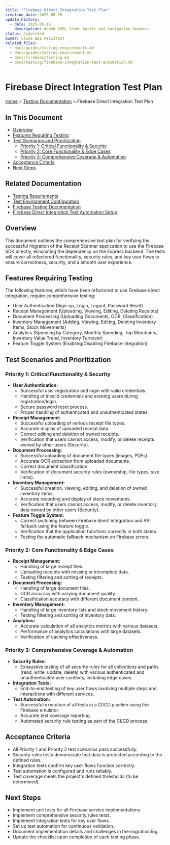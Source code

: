 ```yaml
---
title: "Firebase Direct Integration Test Plan"
creation_date: 2025-05-16
update_history:
  - date: 2025-05-16
    description: Added YAML front matter and navigation headers.
status: Completed
owner: Cline EDI Assistant
related_files:
  - docs/guides/testing-requirements.md
  - docs/guides/testing-environment.md
  - docs/firebase/testing.md
  - docs/testing/firebase-integration-test-automation.md
---
```


# Firebase Direct Integration Test Plan

[Home](/docs) > [Testing Documentation](/docs/testing) > Firebase Direct Integration Test Plan

## In This Document
- [Overview](#overview)
- [Features Requiring Testing](#features-requiring-testing)
- [Test Scenarios and Prioritization](#test-scenarios-and-prioritization)
  - [Priority 1: Critical Functionality & Security](#priority-1-critical-functionality--security)
  - [Priority 2: Core Functionality & Edge Cases](#priority-2-core-functionality--edge-cases)
  - [Priority 3: Comprehensive Coverage & Automation](#priority-3-comprehensive-coverage--automation)
- [Acceptance Criteria](#acceptance-criteria)
- [Next Steps](#next-steps)

## Related Documentation
- [Testing Requirements](../guides/testing-requirements.md)
- [Test Environment Configuration](../guides/testing-environment.md)
- [Firebase Testing Documentation](../firebase/testing.md)
- [Firebase Direct Integration Test Automation Setup](./firebase-integration-test-automation.md)

## Overview
This document outlines the comprehensive test plan for verifying the successful migration of the Receipt Scanner application to use the Firebase SDK directly, eliminating the dependency on the Express backend. The tests will cover all refactored functionality, security rules, and key user flows to ensure correctness, security, and a smooth user experience.

## Features Requiring Testing
The following features, which have been refactored to use Firebase direct integration, require comprehensive testing:

- User Authentication (Sign-up, Login, Logout, Password Reset)
- Receipt Management (Uploading, Viewing, Editing, Deleting Receipts)
- Document Processing (Uploading Documents, OCR, Classification)
- Inventory Management (Adding, Viewing, Editing, Deleting Inventory Items, Stock Movements)
- Analytics (Spending by Category, Monthly Spending, Top Merchants, Inventory Value Trend, Inventory Turnover)
- Feature Toggle System (Enabling/Disabling Firebase integration)

## Test Scenarios and Prioritization

### Priority 1: Critical Functionality & Security
- **User Authentication:**
  - Successful user registration and login with valid credentials.
  - Handling of invalid credentials and existing users during registration/login.
  - Secure password reset process.
  - Proper handling of authenticated and unauthenticated states.
- **Receipt Management:**
  - Successful uploading of various receipt file types.
  - Accurate display of uploaded receipt data.
  - Correct editing and deletion of owned receipts.
  - Verification that users cannot access, modify, or delete receipts owned by other users (Security).
- **Document Processing:**
  - Successful uploading of document file types (images, PDFs).
  - Accurate OCR extraction from uploaded documents.
  - Correct document classification.
  - Verification of document security rules (ownership, file types, size limits).
- **Inventory Management:**
  - Successful creation, viewing, editing, and deletion of owned inventory items.
  - Accurate recording and display of stock movements.
  - Verification that users cannot access, modify, or delete inventory data owned by other users (Security).
- **Feature Toggle System:**
  - Correct switching between Firebase direct integration and API fallback using the feature toggle.
  - Verification that the application functions correctly in both states.
  - Testing the automatic fallback mechanism on Firebase errors.

### Priority 2: Core Functionality & Edge Cases
- **Receipt Management:**
  - Handling of large receipt files.
  - Uploading receipts with missing or incomplete data.
  - Testing filtering and sorting of receipts.
- **Document Processing:**
  - Handling of large document files.
  - OCR accuracy with varying document quality.
  - Classification accuracy with different document content.
- **Inventory Management:**
  - Handling of large inventory lists and stock movement history.
  - Testing filtering and sorting of inventory data.
- **Analytics:**
  - Accurate calculation of all analytics metrics with various datasets.
  - Performance of analytics calculations with large datasets.
  - Verification of caching effectiveness.

### Priority 3: Comprehensive Coverage & Automation
- **Security Rules:**
  - Exhaustive testing of all security rules for all collections and paths (read, write, update, delete) with various authenticated and unauthenticated user contexts, including edge cases.
- **Integration Tests:**
  - End-to-end testing of key user flows involving multiple steps and interactions with different services.
- **Test Automation:**
  - Successful execution of all tests in a CI/CD pipeline using the Firebase emulator.
  - Accurate test coverage reporting.
  - Automated security rule testing as part of the CI/CD process.

## Acceptance Criteria
- All Priority 1 and Priority 2 test scenarios pass successfully.
- Security rules tests demonstrate that data is protected according to the defined rules.
- Integration tests confirm key user flows function correctly.
- Test automation is configured and runs reliably.
- Test coverage meets the project's defined thresholds (to be determined).

## Next Steps
- Implement unit tests for all Firebase service implementations.
- Implement comprehensive security rules tests.
- Implement integration tests for key user flows.
- Set up test automation for continuous validation.
- Document implementation details and challenges in the migration log.
- Update the checklist upon completion of each testing phase.

